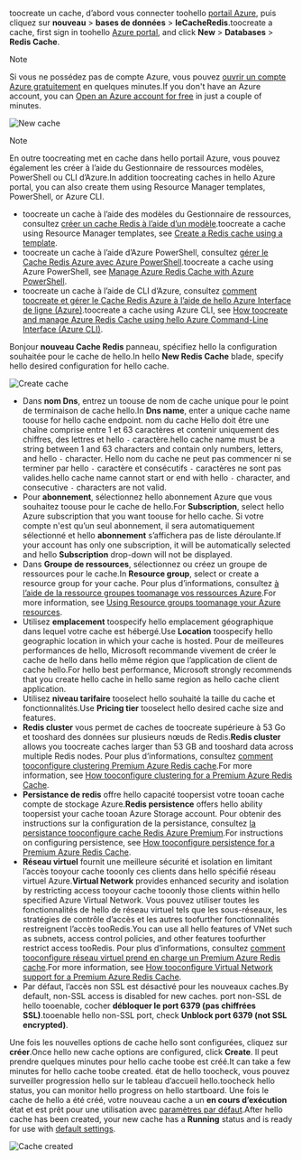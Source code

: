 <span data-ttu-id="4bc79-101">toocreate un cache, d’abord vous connecter toohello [portail Azure](https://portal.azure.com), puis cliquez sur **nouveau** > **bases de données** > **leCacheRedis**.</span><span class="sxs-lookup"><span data-stu-id="4bc79-101">toocreate a cache, first sign in toohello [Azure portal](https://portal.azure.com), and click **New** > **Databases** > **Redis Cache**.</span></span>

> [!NOTE]
> <span data-ttu-id="4bc79-102">Si vous ne possédez pas de compte Azure, vous pouvez [ouvrir un compte Azure gratuitement](https://azure.microsoft.com/pricing/free-trial/?WT.mc_id=redis_cache_hero) en quelques minutes.</span><span class="sxs-lookup"><span data-stu-id="4bc79-102">If you don't have an Azure account, you can [Open an Azure account for free](https://azure.microsoft.com/pricing/free-trial/?WT.mc_id=redis_cache_hero) in just a couple of minutes.</span></span>
> 
> 

![New cache](media/redis-cache-create/redis-cache-new-cache-menu.png)

> [!NOTE]
> <span data-ttu-id="4bc79-104">En outre toocreating met en cache dans hello portail Azure, vous pouvez également les créer à l’aide du Gestionnaire de ressources modèles, PowerShell ou CLI d’Azure.</span><span class="sxs-lookup"><span data-stu-id="4bc79-104">In addition toocreating caches in hello Azure portal, you can also create them using Resource Manager templates, PowerShell, or Azure CLI.</span></span>
> 
> * <span data-ttu-id="4bc79-105">toocreate un cache à l’aide des modèles du Gestionnaire de ressources, consultez [créer un cache Redis à l’aide d’un modèle](../articles/redis-cache/cache-redis-cache-arm-provision.md).</span><span class="sxs-lookup"><span data-stu-id="4bc79-105">toocreate a cache using Resource Manager templates, see [Create a Redis cache using a template](../articles/redis-cache/cache-redis-cache-arm-provision.md).</span></span>
> * <span data-ttu-id="4bc79-106">toocreate un cache à l’aide d’Azure PowerShell, consultez [gérer le Cache Redis Azure avec Azure PowerShell](../articles/redis-cache/cache-howto-manage-redis-cache-powershell.md).</span><span class="sxs-lookup"><span data-stu-id="4bc79-106">toocreate a cache using Azure PowerShell, see [Manage Azure Redis Cache with Azure PowerShell](../articles/redis-cache/cache-howto-manage-redis-cache-powershell.md).</span></span>
> * <span data-ttu-id="4bc79-107">toocreate un cache à l’aide de CLI d’Azure, consultez [comment toocreate et gérer le Cache Redis Azure à l’aide de hello Azure Interface de ligne (Azure)](../articles/redis-cache/cache-manage-cli.md).</span><span class="sxs-lookup"><span data-stu-id="4bc79-107">toocreate a cache using Azure CLI, see [How toocreate and manage Azure Redis Cache using hello Azure Command-Line Interface (Azure CLI)](../articles/redis-cache/cache-manage-cli.md).</span></span>
> 
> 

<span data-ttu-id="4bc79-108">Bonjour **nouveau Cache Redis** panneau, spécifiez hello la configuration souhaitée pour le cache de hello.</span><span class="sxs-lookup"><span data-stu-id="4bc79-108">In hello **New Redis Cache** blade, specify hello desired configuration for hello cache.</span></span>

![Create cache](media/redis-cache-create/redis-cache-cache-create.png) 

* <span data-ttu-id="4bc79-110">Dans **nom Dns**, entrez un toouse de nom de cache unique pour le point de terminaison de cache hello.</span><span class="sxs-lookup"><span data-stu-id="4bc79-110">In **Dns name**, enter a unique cache name toouse for hello cache endpoint.</span></span> <span data-ttu-id="4bc79-111">nom du cache Hello doit être une chaîne comprise entre 1 et 63 caractères et contenir uniquement des chiffres, des lettres et hello `-` caractère.</span><span class="sxs-lookup"><span data-stu-id="4bc79-111">hello cache name must be a string between 1 and 63 characters and contain only numbers, letters, and hello `-` character.</span></span> <span data-ttu-id="4bc79-112">Hello nom du cache ne peut pas commencer ni se terminer par hello `-` caractère et consécutifs `-` caractères ne sont pas valides.</span><span class="sxs-lookup"><span data-stu-id="4bc79-112">hello cache name cannot start or end with hello `-` character, and consecutive `-` characters are not valid.</span></span>
* <span data-ttu-id="4bc79-113">Pour **abonnement**, sélectionnez hello abonnement Azure que vous souhaitez toouse pour le cache de hello.</span><span class="sxs-lookup"><span data-stu-id="4bc79-113">For **Subscription**, select hello Azure subscription that you want toouse for hello cache.</span></span> <span data-ttu-id="4bc79-114">Si votre compte n'est qu’un seul abonnement, il sera automatiquement sélectionné et hello **abonnement** s’affichera pas de liste déroulante.</span><span class="sxs-lookup"><span data-stu-id="4bc79-114">If your account has only one subscription, it will be automatically selected and hello **Subscription** drop-down will not be displayed.</span></span>
* <span data-ttu-id="4bc79-115">Dans **Groupe de ressources**, sélectionnez ou créez un groupe de ressources pour le cache.</span><span class="sxs-lookup"><span data-stu-id="4bc79-115">In **Resource group**, select or create a resource group for your cache.</span></span> <span data-ttu-id="4bc79-116">Pour plus d’informations, consultez [à l’aide de la ressource groupes toomanage vos ressources Azure](../articles/azure-resource-manager/resource-group-overview.md).</span><span class="sxs-lookup"><span data-stu-id="4bc79-116">For more information, see [Using Resource groups toomanage your Azure resources](../articles/azure-resource-manager/resource-group-overview.md).</span></span> 
* <span data-ttu-id="4bc79-117">Utilisez **emplacement** toospecify hello emplacement géographique dans lequel votre cache est hébergé.</span><span class="sxs-lookup"><span data-stu-id="4bc79-117">Use **Location** toospecify hello geographic location in which your cache is hosted.</span></span> <span data-ttu-id="4bc79-118">Pour de meilleures performances de hello, Microsoft recommande vivement de créer le cache de hello dans hello même région que l’application de client de cache hello.</span><span class="sxs-lookup"><span data-stu-id="4bc79-118">For hello best performance, Microsoft strongly recommends that you create hello cache in hello same region as hello cache client application.</span></span>
* <span data-ttu-id="4bc79-119">Utilisez **niveau tarifaire** tooselect hello souhaité la taille du cache et fonctionnalités.</span><span class="sxs-lookup"><span data-stu-id="4bc79-119">Use **Pricing tier** tooselect hello desired cache size and features.</span></span>
* <span data-ttu-id="4bc79-120">**Redis cluster** vous permet de caches de toocreate supérieure à 53 Go et tooshard des données sur plusieurs nœuds de Redis.</span><span class="sxs-lookup"><span data-stu-id="4bc79-120">**Redis cluster** allows you toocreate caches larger than 53 GB and tooshard data across multiple Redis nodes.</span></span> <span data-ttu-id="4bc79-121">Pour plus d’informations, consultez [comment tooconfigure clustering Premium Azure Redis cache](../articles/redis-cache/cache-how-to-premium-clustering.md).</span><span class="sxs-lookup"><span data-stu-id="4bc79-121">For more information, see [How tooconfigure clustering for a Premium Azure Redis Cache](../articles/redis-cache/cache-how-to-premium-clustering.md).</span></span>
* <span data-ttu-id="4bc79-122">**Persistance de redis** offre hello capacité toopersist votre tooan cache compte de stockage Azure.</span><span class="sxs-lookup"><span data-stu-id="4bc79-122">**Redis persistence** offers hello ability toopersist your cache tooan Azure Storage account.</span></span> <span data-ttu-id="4bc79-123">Pour obtenir des instructions sur la configuration de la persistance, consultez [la persistance tooconfigure cache Redis Azure Premium](../articles/redis-cache/cache-how-to-premium-persistence.md).</span><span class="sxs-lookup"><span data-stu-id="4bc79-123">For instructions on configuring persistence, see [How tooconfigure persistence for a Premium Azure Redis Cache](../articles/redis-cache/cache-how-to-premium-persistence.md).</span></span>
* <span data-ttu-id="4bc79-124">**Réseau virtuel** fournit une meilleure sécurité et isolation en limitant l’accès tooyour cache tooonly ces clients dans hello spécifié réseau virtuel Azure.</span><span class="sxs-lookup"><span data-stu-id="4bc79-124">**Virtual Network** provides enhanced security and isolation by restricting access tooyour cache tooonly those clients within hello specified Azure Virtual Network.</span></span> <span data-ttu-id="4bc79-125">Vous pouvez utiliser toutes les fonctionnalités de hello de réseau virtuel tels que les sous-réseaux, les stratégies de contrôle d’accès et les autres toofurther fonctionnalités restreignent l’accès tooRedis.</span><span class="sxs-lookup"><span data-stu-id="4bc79-125">You can use all hello features of VNet such as subnets, access control policies, and other features toofurther restrict access tooRedis.</span></span> <span data-ttu-id="4bc79-126">Pour plus d’informations, consultez [comment tooconfigure réseau virtuel prend en charge un Premium Azure Redis cache](../articles/redis-cache/cache-how-to-premium-vnet.md).</span><span class="sxs-lookup"><span data-stu-id="4bc79-126">For more information, see [How tooconfigure Virtual Network support for a Premium Azure Redis Cache](../articles/redis-cache/cache-how-to-premium-vnet.md).</span></span>
* <span data-ttu-id="4bc79-127">Par défaut, l’accès non SSL est désactivé pour les nouveaux caches.</span><span class="sxs-lookup"><span data-stu-id="4bc79-127">By default, non-SSL access is disabled for new caches.</span></span> <span data-ttu-id="4bc79-128">port non-SSL de hello tooenable, cocher **débloquer le port 6379 (pas chiffrées SSL)**.</span><span class="sxs-lookup"><span data-stu-id="4bc79-128">tooenable hello non-SSL port, check **Unblock port 6379 (not SSL encrypted)**.</span></span>

<span data-ttu-id="4bc79-129">Une fois les nouvelles options de cache hello sont configurées, cliquez sur **créer**.</span><span class="sxs-lookup"><span data-stu-id="4bc79-129">Once hello new cache options are configured, click **Create**.</span></span> <span data-ttu-id="4bc79-130">Il peut prendre quelques minutes pour hello cache toobe est créé.</span><span class="sxs-lookup"><span data-stu-id="4bc79-130">It can take a few minutes for hello cache toobe created.</span></span> <span data-ttu-id="4bc79-131">état de hello toocheck, vous pouvez surveiller progression hello sur le tableau d’accueil hello.</span><span class="sxs-lookup"><span data-stu-id="4bc79-131">toocheck hello status, you can monitor hello progress on hello startboard.</span></span> <span data-ttu-id="4bc79-132">Une fois le cache de hello a été créé, votre nouveau cache a un **en cours d’exécution** état et est prêt pour une utilisation avec [paramètres par défaut](../articles/redis-cache/cache-configure.md#default-redis-server-configuration).</span><span class="sxs-lookup"><span data-stu-id="4bc79-132">After hello cache has been created, your new cache has a **Running** status and is ready for use with [default settings](../articles/redis-cache/cache-configure.md#default-redis-server-configuration).</span></span>

![Cache created](media/redis-cache-create/redis-cache-cache-created.png)

